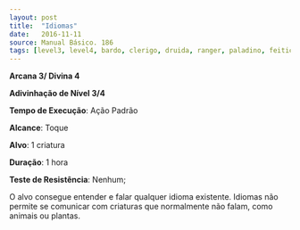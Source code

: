 ```yaml
---
layout: post
title:  "Idiomas"
date:   2016-11-11
source: Manual Básico. 186
tags: [level3, level4, bardo, clerigo, druida, ranger, paladino, feiticeiro, mago, adivinhacao]
---
```


**Arcana 3/ Divina 4**

**Adivinhação de Nível 3/4**

**Tempo de Execução**: Ação Padrão

**Alcance**: Toque

**Alvo**: 1 criatura

**Duração**: 1 hora

**Teste de Resistência**: Nenhum;

O alvo consegue entender e falar qualquer idioma existente. Idiomas não permite se comunicar com criaturas que normalmente não falam, como animais ou plantas.